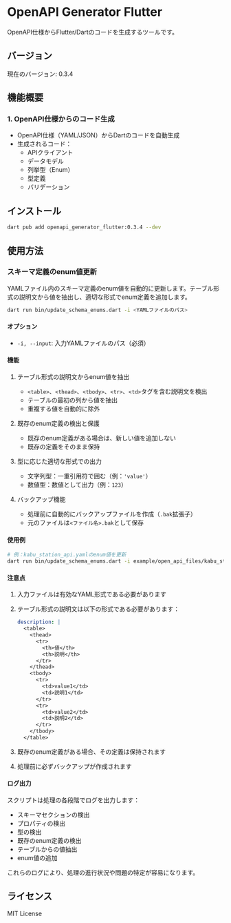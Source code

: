 # OpenAPI Generator Flutter

OpenAPI仕様からFlutter/Dartのコードを生成するツールです。

## バージョン

現在のバージョン: 0.3.4

## 機能概要

### 1. OpenAPI仕様からのコード生成

- OpenAPI仕様（YAML/JSON）からDartのコードを自動生成
- 生成されるコード：
  - APIクライアント
  - データモデル
  - 列挙型（Enum）
  - 型定義
  - バリデーション

## インストール

```bash
dart pub add openapi_generator_flutter:0.3.4 --dev
```

## 使用方法

### スキーマ定義のenum値更新

YAMLファイル内のスキーマ定義のenum値を自動的に更新します。テーブル形式の説明文から値を抽出し、適切な形式でenum定義を追加します。

```bash
dart run bin/update_schema_enums.dart -i <YAMLファイルのパス>
```

#### オプション

- `-i, --input`: 入力YAMLファイルのパス（必須）

#### 機能

1. テーブル形式の説明文からenum値を抽出
   - `<table>`、`<thead>`、`<tbody>`、`<tr>`、`<td>`タグを含む説明文を検出
   - テーブルの最初の列から値を抽出
   - 重複する値を自動的に除外

2. 既存のenum定義の検出と保護
   - 既存のenum定義がある場合は、新しい値を追加しない
   - 既存の定義をそのまま保持

3. 型に応じた適切な形式での出力
   - 文字列型：一重引用符で囲む（例：`'value'`）
   - 数値型：数値として出力（例：`123`）

4. バックアップ機能
   - 処理前に自動的にバックアップファイルを作成（`.bak`拡張子）
   - 元のファイルは`<ファイル名>.bak`として保存

#### 使用例

```bash
# 例：kabu_station_api.yamlのenum値を更新
dart run bin/update_schema_enums.dart -i example/open_api_files/kabu_station_api.yaml
```

#### 注意点

1. 入力ファイルは有効なYAML形式である必要があります
2. テーブル形式の説明文は以下の形式である必要があります：
   ```yaml
   description: |
     <table>
       <thead>
         <tr>
           <th>値</th>
           <th>説明</th>
         </tr>
       </thead>
       <tbody>
         <tr>
           <td>value1</td>
           <td>説明1</td>
         </tr>
         <tr>
           <td>value2</td>
           <td>説明2</td>
         </tr>
       </tbody>
     </table>
   ```

3. 既存のenum定義がある場合、その定義は保持されます
4. 処理前に必ずバックアップが作成されます

#### ログ出力

スクリプトは処理の各段階でログを出力します：

- スキーマセクションの検出
- プロパティの検出
- 型の検出
- 既存のenum定義の検出
- テーブルからの値抽出
- enum値の追加

これらのログにより、処理の進行状況や問題の特定が容易になります。

## ライセンス

MIT License
